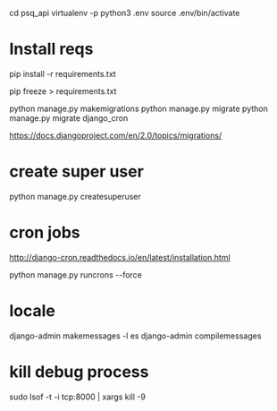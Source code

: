 cd psq_api
virtualenv -p python3 .env
source .env/bin/activate

# Install reqs
pip install -r requirements.txt 

pip freeze > requirements.txt

python manage.py makemigrations
python manage.py migrate
python manage.py migrate django_cron

https://docs.djangoproject.com/en/2.0/topics/migrations/

# create super user

python manage.py createsuperuser

# cron jobs

http://django-cron.readthedocs.io/en/latest/installation.html

python manage.py runcrons --force

# locale

django-admin makemessages -l es
django-admin compilemessages

# kill debug process

sudo lsof -t -i tcp:8000 | xargs kill -9